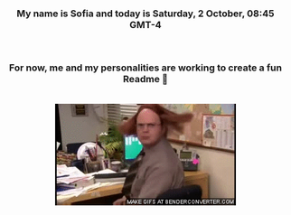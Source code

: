 


<div align="center">
<h3 >My name is Sofia and today is Saturday, 2 October, 08:45 GMT-4</h3><br>
<h3 >For now, me and my personalities are working to create a fun Readme 👋
</h3><br>
<img src='img/dwight.gif' alt='working...'/>
</div>
